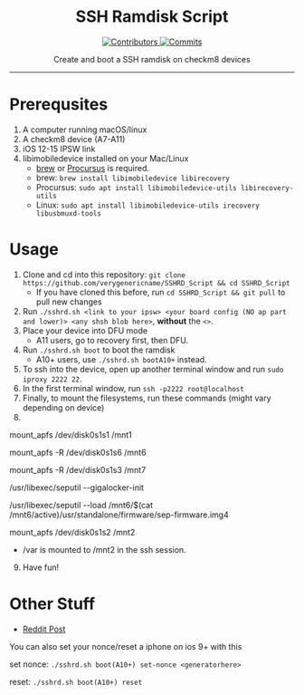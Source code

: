 <h1 align="center">SSH Ramdisk Script</h1>

<p align="center">
  <a href="https://github.com/verygenericname/SSHRD_Script/graphs/contributors" target="_blank">
    <img src="https://img.shields.io/github/contributors/verygenericname/SSHRD_Script.svg" alt="Contributors">
  </a>
  <a href="https://github.com/verygenericname/SSHRD_Script/commits/main" target="_blank">
    <img src="https://img.shields.io/github/commit-activity/w/verygenericname/SSHRD_Script.svg" alt="Commits">
  </a>
</p>

<p align="center">
Create and boot a SSH ramdisk on checkm8 devices
</p>

---

# Prerequsites
1. A computer running macOS/linux
2. A checkm8 device (A7-A11)
3. iOS 12-15 IPSW link
4. libimobiledevice installed on your Mac/Linux
    - [brew](https://brew.sh) or [Procursus](https://github.com/ProcursusTeam/Procursus) is required.
    - brew: `brew install libimobiledevice libirecovery`
    - Procursus: `sudo apt install libimobiledevice-utils libirecovery-utils`
    - Linux: `sudo apt install libimobiledevice-utils irecovery libusbmuxd-tools`

# Usage
1. Clone and cd into this repository: `git clone https://github.com/verygenericname/SSHRD_Script && cd SSHRD_Script`
    - If you have cloned this before, run `cd SSHRD_Script && git pull` to pull new changes
2. Run `./sshrd.sh <link to your ipsw> <your board config (NO ap part and lower)> <any shsh blob here>`, **without** the `<>`.
3. Place your device into DFU mode
    - A11 users, go to recovery first, then DFU.
4. Run `./sshrd.sh boot` to boot the ramdisk
    - A10+ users, use `./sshrd.sh bootA10+` instead.
5. To ssh into the device, open up another terminal window and run `sudo iproxy 2222 22`.
6. In the first terminal window, run `ssh -p2222 root@localhost`
7. Finally, to mount the filesystems, run these commands (might vary depending on device)
8. 
  mount_apfs /dev/disk0s1s1 /mnt1
  
  mount_apfs -R /dev/disk0s1s6 /mnt6
  
  mount_apfs -R /dev/disk0s1s3 /mnt7
  
  /usr/libexec/seputil --gigalocker-init
  
  /usr/libexec/seputil --load /mnt6/$(cat /mnt6/active)/usr/standalone/firmware/sep-firmware.img4
  
  mount_apfs /dev/disk0s1s2 /mnt2 
    
  - /var is mounted to /mnt2 in the ssh session.
9. Have fun!

# Other Stuff
- [Reddit Post](https://www.reddit.com/r/jailbreak/comments/wgiye1/free_release_ssh_ramdisk_creator_for_iphones_ipad/)

You can also set your nonce/reset a iphone on ios 9+ with this

set nonce: `./sshrd.sh boot(A10+) set-nonce <generatorhere>`

reset: `./sshrd.sh boot(A10+) reset`
